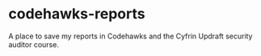 # codehawks-reports
A place to save my reports in Codehawks and the Cyfrin Updraft security auditor course.
